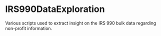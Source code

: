 # IRS990DataExploration
Various scripts used to extract insight on the IRS 990 bulk data regarding non-profit information.
